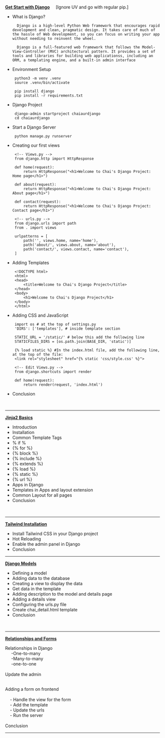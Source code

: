 **[Get Start with Django](https://docs.chaicode.com/getting-started-with-django/)** &nbsp;&nbsp;&nbsp;&nbsp;[Ignore UV and go with regular pip.]

- What is Django?

        Django is a high-level Python Web framework that encourages rapid development and clean, pragmatic design. It takes care of much of the hassle of Web development, so you can focus on writing your app without needing to reinvent the wheel.

        Django is a full-featured web framework that follows the Model-View-Controller (MVC) architectural pattern. It provides a set of tools and libraries for building web applicationss, including an ORM, a templating engine, and a built-in admin interface

 - Environment Setup  <br/>

        python3 -m venv .venv
        source .venv/bin/activate

        pip install django
        pip install -r requirements.txt


 - Django Project  <br/>

        django-admin startproject chaiaurdjango
        cd chaiaurdjango

 - Start a Django Server  <br/>

        python manage.py runserver

 - Creating our first views  <br/>

        <!-- Views.py -->
        from django.http import HttpResponse

        def home(request):
            return HttpResponse("<h1>Welcome to Chai's Django Project: Home page</h1>")

        def about(request):
            return HttpResponse("<h1>Welcome to Chai's Django Project: About page</h1>")

        def contact(request):
            return HttpResponse("<h1>Welcome to Chai's Django Project: Contact page</h1>")

        <!-- urls.py -->
        from django.urls import path
        from . import views

        urlpatterns = [
            path('', views.home, name='home'),
            path('about/', views.about, name='about'),
            path('contact/', views.contact, name='contact'),
        ]

 - Adding Templates  <br/>

        <!DOCTYPE html>
        <html>
        <head>
            <title>Welcome to Chai's Django Project</title>
        </head>
        <body>
            <h1>Welcome to Chai's Django Project</h1>
        </body>
        </html>

 - Adding CSS and JavaScript  <br/>

        import os # at the top of settings.py
        'DIRS': ['templates'], # inside template section

        STATIC_URL = '/static/' # below this add the following line
        STATICFILES_DIRS = [os.path.join(BASE_DIR, 'static')]

        {% load static %} #In the index.html file, add the following line, at the top of the file:
        <link rel="stylesheet" href="{% static 'css/style.css' %}">

        <!-- Edit Views.py -->
        from django.shortcuts import render

        def home(request):
            return render(request, 'index.html')

 - Conclusion  <br/>
<br/>


---

**[Jinja2 Basics](https://docs.chaicode.com/jinja-templates-app-in-django/)**

 - Introduction  <br/>
 - Installation  <br/>
 - Common Template Tags  <br/>
 - % if %  <br/>
 - {% for %}  <br/>
 - {% block %}  <br/>
 - {% include %}  <br/>
 - {% extends %}  <br/>
 - {% load %}  <br/>
 - {% static %}  <br/>
 - {% url %}  <br/>
 - Apps in Django  <br/>
 - Templates in Apps and layout extension  <br/>
 - Common Layout for all pages  <br/>
 - Conclusion  <br/>
<br/>


---


**[Tailwind Installation](https://docs.chaicode.com/tailwind-to-django/)**

 - Install Tailwind CSS in your Django project <br/>
 - Hot Reloading <br/>
 - Enable the admin panel in Django <br/>
 - Conclusion <br/>


---

**[Django Models](https://docs.chaicode.com/django-models/)**

 - Defining a model <br>
 - Adding data to the database <br>
 - Creating a view to display the data <br>
 - Get data in the template <br>
 - Adding description to the model and details page <br>
 - Adding a details view <br>
 - Configuring the urls.py file <br>
 - Create chai_detail.html template <br>
 - Conclusion <br>
<br/>

---

**[Relationships and Forms](https://docs.chaicode.com/relationships-and-forms/)**

<th>Relationships in Django<th/>
    <br>&nbsp;&nbsp;&nbsp;&nbsp; -One-to-many
    <br>&nbsp;&nbsp;&nbsp;&nbsp; -Many-to-many
    <br>&nbsp;&nbsp;&nbsp;&nbsp; -one-to-one<br>
    <br>
<th>Update the admin<th/><br><br>

Adding a form on frontend<br><br>
&nbsp;&nbsp;&nbsp;&nbsp;- Handle the view for the form<br>
&nbsp;&nbsp;&nbsp;&nbsp;- Add the template<br>
&nbsp;&nbsp;&nbsp;&nbsp;- Update the urls<br>
&nbsp;&nbsp;&nbsp;&nbsp;- Run the server<br>
<br>Conclusion<br>


---
